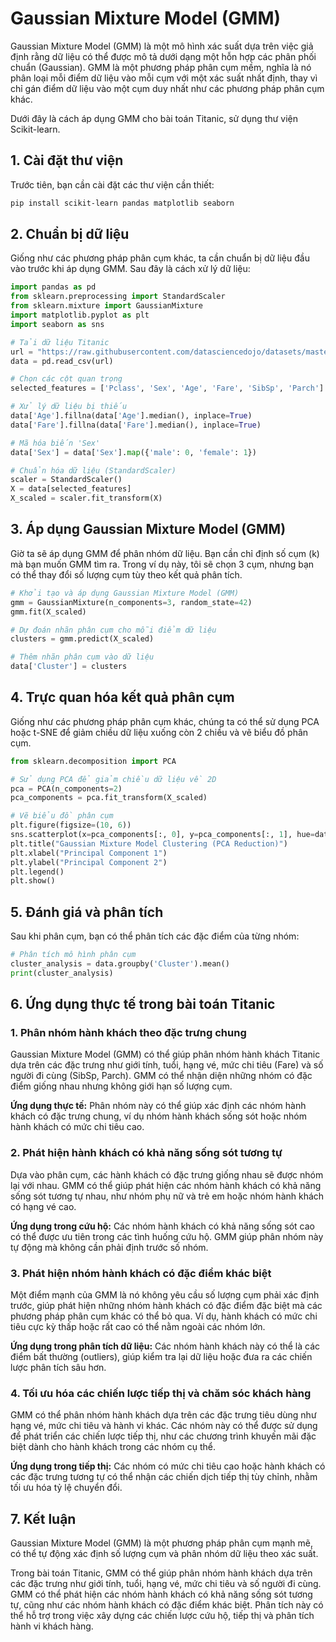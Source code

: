# Gaussian Mixture Model (GMM)

Gaussian Mixture Model (GMM) là một mô hình xác suất dựa trên việc giả định rằng dữ liệu có thể được mô tả dưới dạng một hỗn hợp các phân phối chuẩn (Gaussian). GMM là một phương pháp phân cụm mềm, nghĩa là nó phân loại mỗi điểm dữ liệu vào mỗi cụm với một xác suất nhất định, thay vì chỉ gán điểm dữ liệu vào một cụm duy nhất như các phương pháp phân cụm khác.

Dưới đây là cách áp dụng GMM cho bài toán Titanic, sử dụng thư viện Scikit-learn.

## 1. Cài đặt thư viện

Trước tiên, bạn cần cài đặt các thư viện cần thiết:

```bash
pip install scikit-learn pandas matplotlib seaborn
```

## 2. Chuẩn bị dữ liệu

Giống như các phương pháp phân cụm khác, ta cần chuẩn bị dữ liệu đầu vào trước khi áp dụng GMM. Sau đây là cách xử lý dữ liệu:

```python
import pandas as pd
from sklearn.preprocessing import StandardScaler
from sklearn.mixture import GaussianMixture
import matplotlib.pyplot as plt
import seaborn as sns

# Tải dữ liệu Titanic
url = "https://raw.githubusercontent.com/datasciencedojo/datasets/master/titanic.csv"
data = pd.read_csv(url)

# Chọn các cột quan trọng
selected_features = ['Pclass', 'Sex', 'Age', 'Fare', 'SibSp', 'Parch']

# Xử lý dữ liệu bị thiếu
data['Age'].fillna(data['Age'].median(), inplace=True)
data['Fare'].fillna(data['Fare'].median(), inplace=True)

# Mã hóa biến 'Sex'
data['Sex'] = data['Sex'].map({'male': 0, 'female': 1})

# Chuẩn hóa dữ liệu (StandardScaler)
scaler = StandardScaler()
X = data[selected_features]
X_scaled = scaler.fit_transform(X)
```

## 3. Áp dụng Gaussian Mixture Model (GMM)

Giờ ta sẽ áp dụng GMM để phân nhóm dữ liệu. Bạn cần chỉ định số cụm (k) mà bạn muốn GMM tìm ra. Trong ví dụ này, tôi sẽ chọn 3 cụm, nhưng bạn có thể thay đổi số lượng cụm tùy theo kết quả phân tích.

```python
# Khởi tạo và áp dụng Gaussian Mixture Model (GMM)
gmm = GaussianMixture(n_components=3, random_state=42)
gmm.fit(X_scaled)

# Dự đoán nhãn phân cụm cho mỗi điểm dữ liệu
clusters = gmm.predict(X_scaled)

# Thêm nhãn phân cụm vào dữ liệu
data['Cluster'] = clusters
```

## 4. Trực quan hóa kết quả phân cụm

Giống như các phương pháp phân cụm khác, chúng ta có thể sử dụng PCA hoặc t-SNE để giảm chiều dữ liệu xuống còn 2 chiều và vẽ biểu đồ phân cụm.

```python
from sklearn.decomposition import PCA

# Sử dụng PCA để giảm chiều dữ liệu về 2D
pca = PCA(n_components=2)
pca_components = pca.fit_transform(X_scaled)

# Vẽ biểu đồ phân cụm
plt.figure(figsize=(10, 6))
sns.scatterplot(x=pca_components[:, 0], y=pca_components[:, 1], hue=data['Cluster'], palette='viridis', s=100)
plt.title("Gaussian Mixture Model Clustering (PCA Reduction)")
plt.xlabel("Principal Component 1")
plt.ylabel("Principal Component 2")
plt.legend()
plt.show()
```

## 5. Đánh giá và phân tích

Sau khi phân cụm, bạn có thể phân tích các đặc điểm của từng nhóm:

```python
# Phân tích mô hình phân cụm
cluster_analysis = data.groupby('Cluster').mean()
print(cluster_analysis)
```

## 6. Ứng dụng thực tế trong bài toán Titanic

### 1. Phân nhóm hành khách theo đặc trưng chung

Gaussian Mixture Model (GMM) có thể giúp phân nhóm hành khách Titanic dựa trên các đặc trưng như giới tính, tuổi, hạng vé, mức chi tiêu (Fare) và số người đi cùng (SibSp, Parch). GMM có thể nhận diện những nhóm có đặc điểm giống nhau nhưng không giới hạn số lượng cụm.

**Ứng dụng thực tế:** Phân nhóm này có thể giúp xác định các nhóm hành khách có đặc trưng chung, ví dụ nhóm hành khách sống sót hoặc nhóm hành khách có mức chi tiêu cao.

### 2. Phát hiện hành khách có khả năng sống sót tương tự

Dựa vào phân cụm, các hành khách có đặc trưng giống nhau sẽ được nhóm lại với nhau. GMM có thể giúp phát hiện các nhóm hành khách có khả năng sống sót tương tự nhau, như nhóm phụ nữ và trẻ em hoặc nhóm hành khách có hạng vé cao.

**Ứng dụng trong cứu hộ:** Các nhóm hành khách có khả năng sống sót cao có thể được ưu tiên trong các tình huống cứu hộ. GMM giúp phân nhóm này tự động mà không cần phải định trước số nhóm.

### 3. Phát hiện nhóm hành khách có đặc điểm khác biệt

Một điểm mạnh của GMM là nó không yêu cầu số lượng cụm phải xác định trước, giúp phát hiện những nhóm hành khách có đặc điểm đặc biệt mà các phương pháp phân cụm khác có thể bỏ qua. Ví dụ, hành khách có mức chi tiêu cực kỳ thấp hoặc rất cao có thể nằm ngoài các nhóm lớn.

**Ứng dụng trong phân tích dữ liệu:** Các nhóm hành khách này có thể là các điểm bất thường (outliers), giúp kiểm tra lại dữ liệu hoặc đưa ra các chiến lược phân tích sâu hơn.

### 4. Tối ưu hóa các chiến lược tiếp thị và chăm sóc khách hàng

GMM có thể phân nhóm hành khách dựa trên các đặc trưng tiêu dùng như hạng vé, mức chi tiêu và hành vi khác. Các nhóm này có thể được sử dụng để phát triển các chiến lược tiếp thị, như các chương trình khuyến mãi đặc biệt dành cho hành khách trong các nhóm cụ thể.

**Ứng dụng trong tiếp thị:** Các nhóm có mức chi tiêu cao hoặc hành khách có các đặc trưng tương tự có thể nhận các chiến dịch tiếp thị tùy chỉnh, nhằm tối ưu hóa tỷ lệ chuyển đổi.

## 7. Kết luận

Gaussian Mixture Model (GMM) là một phương pháp phân cụm mạnh mẽ, có thể tự động xác định số lượng cụm và phân nhóm dữ liệu theo xác suất.

Trong bài toán Titanic, GMM có thể giúp phân nhóm hành khách dựa trên các đặc trưng như giới tính, tuổi, hạng vé, mức chi tiêu và số người đi cùng. GMM có thể phát hiện các nhóm hành khách có khả năng sống sót tương tự, cũng như các nhóm hành khách có đặc điểm khác biệt. Phân tích này có thể hỗ trợ trong việc xây dựng các chiến lược cứu hộ, tiếp thị và phân tích hành vi khách hàng.

